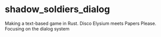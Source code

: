 # shadow_soldiers_dialog
Making a text-based game in Rust. Disco Elysium meets Papers Please. Focusing on the dialog system

